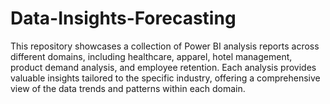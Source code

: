 # Data-Insights-Forecasting
This repository showcases a collection of Power BI analysis reports across different domains, including healthcare, apparel, hotel management, product demand analysis, and employee retention. Each analysis provides valuable insights tailored to the specific industry, offering a comprehensive view of the data trends and patterns within each domain.
